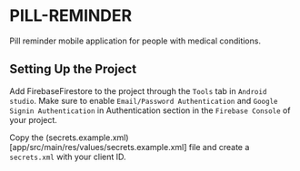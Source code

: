# PILL-REMINDER

Pill reminder mobile application for people with medical conditions.

## Setting Up the Project

Add FirebaseFirestore to the project through the `Tools` tab in `Android studio`. Make sure to
enable `Email/Password Authentication` and `Google Signin Authentication` in Authentication section
in the `Firebase Console` of your project.

Copy the (secrets.example.xml)[app/src/main/res/values/secrets.example.xml] file and create
a `secrets.xml` with your client ID.


